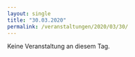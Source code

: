 ```yaml
---
layout: single
title: "30.03.2020"
permalink: /veranstaltungen/2020/03/30/
---
```


Keine Veranstaltung an diesem Tag.
